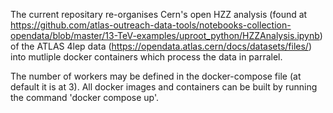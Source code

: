 The current repositary re-organises Cern's open HZZ analysis (found at https://github.com/atlas-outreach-data-tools/notebooks-collection-opendata/blob/master/13-TeV-examples/uproot_python/HZZAnalysis.ipynb) of the ATLAS 4lep data (https://opendata.atlas.cern/docs/datasets/files/) into mutliple docker containers which process the data in parralel.

The number of workers may be defined in the docker-compose file (at default it is at 3). 
All docker images and containers can be built by running the command 'docker compose up'. 